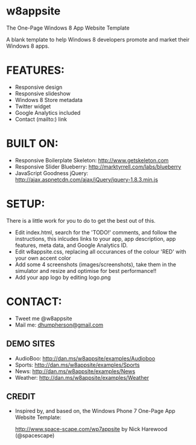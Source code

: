 w8appsite
=========

The One-Page Windows 8 App Website Template

A blank template to help Windows 8 developers promote and market their Windows 8 apps.

FEATURES:
=========
- Responsive design
- Responsive slideshow
- Windows 8 Store metadata
- Twitter widget
- Google Analytics included
- Contact (mailto:) link

BUILT ON:
=========
- Responsive Boilerplate
  Skeleton: http://www.getskeleton.com
- Responsive Slider
  Blueberry: http://marktyrrell.com/labs/blueberry
- JavaScript Goodness
  jQuery: http://ajax.aspnetcdn.com/ajax/jQuery/jquery-1.8.3.min.js

SETUP:
=========
There is a little work for you to do to get the best out of this.

- Edit index.html, search for the 'TODO!' comments, and follow the instructions, this inlcudes links to your app, app description, app features, meta data, and Google Analytics ID. 
- Edit w8appsite.css, replacing all occurances of the colour 'RED' with your own accent color
- Add some 4 screenshots (images/screenshots), take them in the simulator and resize and optimise for best performance!!
- Add your app logo by editing logo.png

CONTACT:
=========
- Tweet me @w8appsite
- Mail me: dhumpherson@gmail.com

 DEMO SITES
-------------------------------------------------------------------------------

+ AudioBoo: 
  http://dan.ms/w8appsite/examples/Audioboo
+ Sports:
  http://dan.ms/w8appsite/examples/Sports
+ News:
  http://dan.ms/w8appsite/examples/News
+ Weather: 
  http://dan.ms/w8appsite/examples/Weather

 CREDIT
-------------------------------------------------------------------------------

+ Inspired by, and based on, the Windows Phone 7 One-Page App Website Template:

  http://www.space-scape.com/wp7appsite 
  by Nick Harewood (@spacescape)


